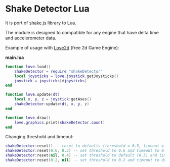 # Shake Detector Lua
It is port of [shake.js](https://github.com/alexgibson/shake.js/blob/master/shake.js) library to Lua.

The module is designed to compatible for any engine that have delta time  and accelerometer data.

Example of usage with [Love2d](https://love2d.org) (free 2d Game Engine):

**main.lua**
```Lua
function love.load()
    shakeDetector = require "shakeDetector"
    local joysticks = love.joystick.getJoysticks()
    joystick = joysticks[#joysticks]    
end

function love.update(dt)    
    local x, y, z = joystick:getAxes()
    shakeDetector:update(dt, x, y, z)
end

function love.draw()
    love.graphics.print(shakeDetector.count)
end
```

Changing threshold and timeout:
```Lua
shakeDetector:reset() -- reset to defaults (threshold = 0.5, timeout = 0.25)
shakeDetector:reset(0.6, 0.3) -- set threshold to 0.6 and timeout to 0.3
shakeDetector:reset(nil, 0.4) -- set threshold to default (0.5) and timeout to 0.4
shakeDetector:reset(0.2, nil) -- set threshold to 0.2 and timeout to default (0.25)
```
